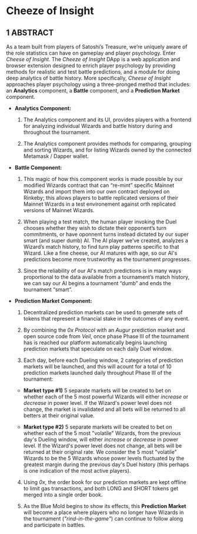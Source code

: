 # Cheeze of Insight

## 1    ABSTRACT

As a team built from players of Satoshi’s Treasure, we’re uniquely aware of the role statistics can have on gameplay and player
psychology. Enter _Cheese of Insight_. The _Cheeze of Insight_ DApp is a web application and browser extension designed to enrich player psychology by providing methods for realistic and test battle predictions, and a module for doing deep analytics of battle history. More specifically, _Cheese of Insight_ approaches player psychology using a three-pronged method that includes: an **Analytics** component, a **Battle** component, and a **Prediction Market** component.

- **Analytics Component:** 

    1. The Analytics component and its UI, provides players with a frontend for analyzing individual Wizards and battle history during and throughout the tournament.

    2. The Analytics component provides methods for comparing, grouping and sorting Wizards, and for listing Wizards owned by the connected Metamask / Dapper wallet.

- **Battle Component:** 

    1. This magic of how this component works is made possible by our modified Wizards contract that can “re-mint” specific Mainnet Wizards and import them into our own contract deployed on Rinkeby; this allows players to battle replicated versions of their Mainnet Wizards in a test environement against orth replicated versions of Mainnet Wizards.  

    2. When playing a test match, the human player invoking the Duel chooses whether they wish to dictate their opponent’s turn commitments, or have oponnent turns instead dictated by our super smart (and super dumb) AI. The AI player we’ve created, analyzes a Wizard’s match history, to find turn play patterns specific to that Wizard. Like a fine cheese, our AI matures with age, so our AI's predictions become more trustworthy as the tournament progresses. 

    4. Since the reliability of our AI's match predictions is in many ways proportional to the data available from a tournament’s match history, we can say our AI begins a tournament “dumb” and ends the tournament “smart”. 

- **Prediction Market Component:** 

    1. Decentralized prediction markets can be used to generate sets of tokens that represent a financial stake in the outcomes of any event.  

    2. By combining the _0x Protocol_ with an _Augur_ prediction market and open source code from _Veil_, once phase Phase III of the tournament has is reached our platform automatically begins launching prediction markets that speculate on each daily Duel window. 

    3. Each day, before each Dueling window, 2 categories of prediction markets will be launched, and this will acount for a total of 10
            prediction markets launched daily throughout Phase III of the tournament: 

    - **Market type #1)** 5 separate markets will be created to bet on whether each of the 5 most powerful Wizards will either _increase_ or _decrease_ in power level. If the Wizard's power level does not change, the market is invalidated and all bets will be returned to all betters at their original value. 

    - **Market type #2)** 5 separate markets will be created to bet on whether each of the 5 most "volatile" Wizards, from the previous day's Dueling window, will either _increase_ or _decrease_ in power level. If the Wizard's power level does not change, all bets will be returned at their original rate. We consider the 5 most "volatile" Wizards to be the 5 Wizards whose power levels fluctuated by the greatest margin during the previous day's Duel history (this perhaps is one indication of the most active players). 

    4. Using _0x_, the order book for our prediction markets are kept offline to limit gas transactions, and both LONG and SHORT tokens get merged into a single order book. 

    5. As the Blue Mold begins to show its effects, this **Prediction Market** will become a place where players who no longer have Wizards in the tournament (_"rind-in-the-game"_) can continue to follow along and participate in battles.